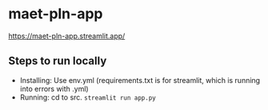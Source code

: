 # maet-pln-app

https://maet-pln-app.streamlit.app/

## Steps to run locally

- Installing: Use env.yml (requirements.txt is for streamlit, which is running into errors with .yml)
- Running: cd to src. `streamlit run app.py`
